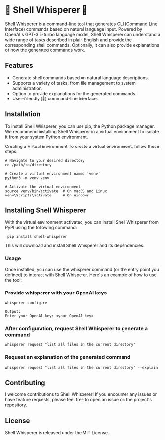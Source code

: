 # 🔮 Shell Whisperer 🔮

Shell Whisperer is a command-line tool that generates CLI (Command Line Interface) commands based on natural language input. Powered by OpenAI's GPT-3.5-turbo language model, Shell Whisperer can understand a wide range of tasks described in plain English and provide the corresponding shell commands. Optionally, it can also provide explanations of how the generated commands work.

## Features

- Generate shell commands based on natural language descriptions.
- Supports a variety of tasks, from file management to system administration.
- Option to provide explanations for the generated commands.
- User-friendly (🧢) command-line interface.

## Installation
To install Shell Whisperer, you can use pip, the Python package manager. We recommend installing Shell Whisperer in a virtual environment to isolate it from your system Python environment.

Creating a Virtual Environment
To create a virtual environment, follow these steps:

   ```shell
   # Navigate to your desired directory
  cd /path/to/directory

  # Create a virtual environment named 'venv'
  python3 -m venv venv

  # Activate the virtual environment
  source venv/bin/activate  # On macOS and Linux
  venv\Scripts\activate     # On Windows
   ```

## Installing Shell Whisperer
With the virtual environment activated, you can install Shell Whisperer from PyPI using the following command:

   ```shell
    pip install shell-whisperer
   ```
This will download and install Shell Whisperer and its dependencies.

### Usage
Once installed, you can use the whisperer command (or the entry point you defined) to interact with Shell Whisperer. Here's an example of how to use the tool:

### Provide whisperer with your OpenAI keys
   ```shell
   whisperer configure 
   
   Output: 
   Enter your OpenAI key: <your_OpenAI_key>
   ```

### After configuration, request Shell Whisperer to generate a command
   ```shell
   whisperer request "list all files in the current directory"
   ```


### Request an explanation of the generated command
   ```shell
   whisperer request "list all files in the current directory" --explain
   ```


## Contributing
I welcome contributions to Shell Whisperer! If you encounter any issues or have feature requests, please feel free to open an issue on the project's repository.

## License
Shell Whisperer is released under the MIT License.


